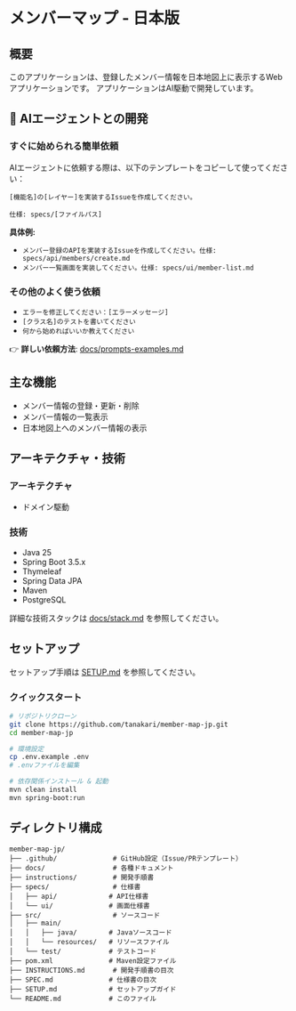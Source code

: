 # メンバーマップ - 日本版

## 概要

このアプリケーションは、登録したメンバー情報を日本地図上に表示するWebアプリケーションです。
アプリケーションはAI駆動で開発しています。

## 🤖 AIエージェントとの開発

### すぐに始められる簡単依頼

AIエージェントに依頼する際は、以下のテンプレートをコピーして使ってください：

```
[機能名]の[レイヤー]を実装するIssueを作成してください。

仕様: specs/[ファイルパス]
```

**具体例:**
- `メンバー登録のAPIを実装するIssueを作成してください。仕様: specs/api/members/create.md`
- `メンバー一覧画面を実装してください。仕様: specs/ui/member-list.md`

### その他のよく使う依頼
- `エラーを修正してください：[エラーメッセージ]`
- `[クラス名]のテストを書いてください`  
- `何から始めればいいか教えてください`

👉 **詳しい依頼方法**: [docs/prompts-examples.md](./docs/prompts-examples.md)

## 主な機能

- メンバー情報の登録・更新・削除
- メンバー情報の一覧表示
- 日本地図上へのメンバー情報の表示

## アーキテクチャ・技術

### アーキテクチャ

- ドメイン駆動

### 技術

- Java 25
- Spring Boot 3.5.x
- Thymeleaf
- Spring Data JPA
- Maven
- PostgreSQL

詳細な技術スタックは [docs/stack.md](./docs/stack.md) を参照してください。

## セットアップ

セットアップ手順は [SETUP.md](./SETUP.md) を参照してください。

### クイックスタート

```bash
# リポジトリクローン
git clone https://github.com/tanakari/member-map-jp.git
cd member-map-jp

# 環境設定
cp .env.example .env
# .envファイルを編集

# 依存関係インストール & 起動
mvn clean install
mvn spring-boot:run
```

## ディレクトリ構成

```
member-map-jp/
├── .github/              # GitHub設定（Issue/PRテンプレート）
├── docs/                 # 各種ドキュメント
├── instructions/         # 開発手順書
├── specs/                # 仕様書
│   ├── api/             # API仕様書
│   └── ui/              # 画面仕様書
├── src/                  # ソースコード
│   ├── main/
│   │   ├── java/        # Javaソースコード
│   │   └── resources/   # リソースファイル
│   └── test/            # テストコード
├── pom.xml              # Maven設定ファイル
├── INSTRUCTIONS.md       # 開発手順書の目次
├── SPEC.md              # 仕様書の目次
├── SETUP.md             # セットアップガイド
└── README.md            # このファイル
```
